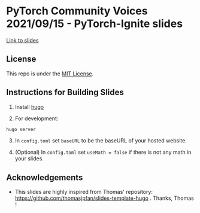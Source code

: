# PyTorch Community Voices 2021/09/15 - PyTorch-Ignite slides

[Link to slides](https://vfdev-5.github.io/ptcv21-pytorch-ignite-slides)

## License

This repo is under the [MIT License](LICENSE).


## Instructions for Building Slides

1. Install [hugo](https://gohugo.io/getting-started/installing/)

2. For development:

```bash
hugo server
```

3. In `config.toml` set `baseURL` to be the baseURL of your hosted website.

4. (Optional) In `config.toml` set `useMath = false` if there is not any math in your
slides.

## Acknowledgements

- This slides are highly inspired from Thomas' repository: https://github.com/thomasjpfan/slides-template-hugo . Thanks, Thomas !